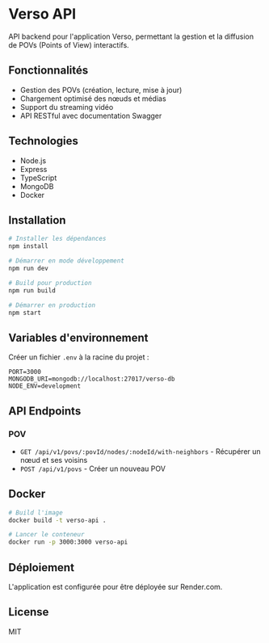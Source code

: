 # Verso API

API backend pour l'application Verso, permettant la gestion et la diffusion de POVs (Points of View) interactifs.

## Fonctionnalités

- Gestion des POVs (création, lecture, mise à jour)
- Chargement optimisé des nœuds et médias
- Support du streaming vidéo
- API RESTful avec documentation Swagger

## Technologies

- Node.js
- Express
- TypeScript
- MongoDB
- Docker

## Installation

```bash
# Installer les dépendances
npm install

# Démarrer en mode développement
npm run dev

# Build pour production
npm run build

# Démarrer en production
npm start
```

## Variables d'environnement

Créer un fichier `.env` à la racine du projet :

```env
PORT=3000
MONGODB_URI=mongodb://localhost:27017/verso-db
NODE_ENV=development
```

## API Endpoints

### POV

- `GET /api/v1/povs/:povId/nodes/:nodeId/with-neighbors` - Récupérer un nœud et ses voisins
- `POST /api/v1/povs` - Créer un nouveau POV

## Docker

```bash
# Build l'image
docker build -t verso-api .

# Lancer le conteneur
docker run -p 3000:3000 verso-api
```

## Déploiement

L'application est configurée pour être déployée sur Render.com.

## License

MIT
